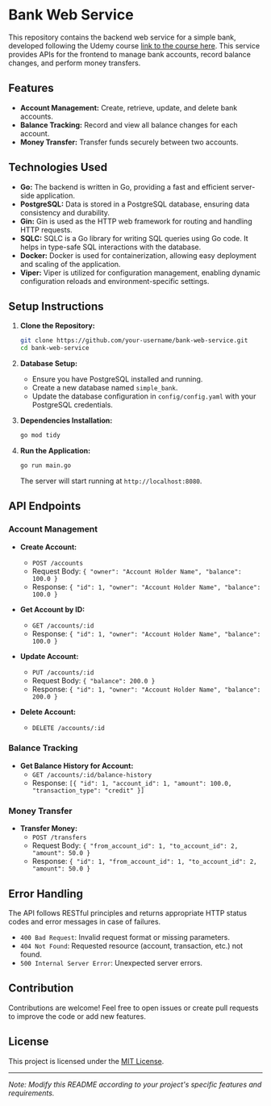 # Bank Web Service

This repository contains the backend web service for a simple bank, developed following the Udemy course [link to the course here](https://bit.ly/backendudemy). This service provides APIs for the frontend to manage bank accounts, record balance changes, and perform money transfers.

## Features

- **Account Management:** Create, retrieve, update, and delete bank accounts.
- **Balance Tracking:** Record and view all balance changes for each account.
- **Money Transfer:** Transfer funds securely between two accounts.

## Technologies Used

- **Go:** The backend is written in Go, providing a fast and efficient server-side application.
- **PostgreSQL:** Data is stored in a PostgreSQL database, ensuring data consistency and durability.
- **Gin:** Gin is used as the HTTP web framework for routing and handling HTTP requests.
- **SQLC:** SQLC is a Go library for writing SQL queries using Go code. It helps in type-safe SQL interactions with the database.
- **Docker:** Docker is used for containerization, allowing easy deployment and scaling of the application.
- **Viper:** Viper is utilized for configuration management, enabling dynamic configuration reloads and environment-specific settings.


## Setup Instructions

1. **Clone the Repository:**
   ```bash
   git clone https://github.com/your-username/bank-web-service.git
   cd bank-web-service
   ```

2. **Database Setup:**
   - Ensure you have PostgreSQL installed and running.
   - Create a new database named `simple_bank`.
   - Update the database configuration in `config/config.yaml` with your PostgreSQL credentials.

3. **Dependencies Installation:**
   ```bash
   go mod tidy
   ```

4. **Run the Application:**
   ```bash
   go run main.go
   ```
   The server will start running at `http://localhost:8080`.

## API Endpoints

### Account Management

- **Create Account:**
  - `POST /accounts`
  - Request Body: `{ "owner": "Account Holder Name", "balance": 100.0 }`
  - Response: `{ "id": 1, "owner": "Account Holder Name", "balance": 100.0 }`

- **Get Account by ID:**
  - `GET /accounts/:id`
  - Response: `{ "id": 1, "owner": "Account Holder Name", "balance": 100.0 }`

- **Update Account:**
  - `PUT /accounts/:id`
  - Request Body: `{ "balance": 200.0 }`
  - Response: `{ "id": 1, "owner": "Account Holder Name", "balance": 200.0 }`

- **Delete Account:**
  - `DELETE /accounts/:id`

### Balance Tracking

- **Get Balance History for Account:**
  - `GET /accounts/:id/balance-history`
  - Response: `[{ "id": 1, "account_id": 1, "amount": 100.0, "transaction_type": "credit" }]`

### Money Transfer

- **Transfer Money:**
  - `POST /transfers`
  - Request Body: `{ "from_account_id": 1, "to_account_id": 2, "amount": 50.0 }`
  - Response: `{ "id": 1, "from_account_id": 1, "to_account_id": 2, "amount": 50.0 }`

## Error Handling

The API follows RESTful principles and returns appropriate HTTP status codes and error messages in case of failures.

- `400 Bad Request`: Invalid request format or missing parameters.
- `404 Not Found`: Requested resource (account, transaction, etc.) not found.
- `500 Internal Server Error`: Unexpected server errors.

## Contribution

Contributions are welcome! Feel free to open issues or create pull requests to improve the code or add new features.

## License

This project is licensed under the [MIT License](LICENSE).

---

*Note: Modify this README according to your project's specific features and requirements.*
